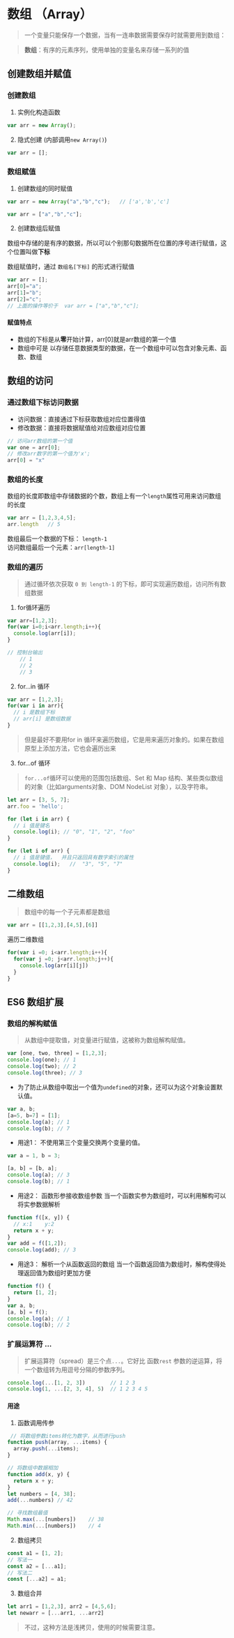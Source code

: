 # 数组 （Array）
> 一个变量只能保存一个数据，当有一连串数据需要保存时就需要用到数组：

> **数组**：有序的元素序列，使用单独的变量名来存储一系列的值

## 创建数组并赋值

### 创建数组
1. 实例化构造函数
  ```js
  var arr = new Array();
  ```
2. 隐式创建 (内部调用`new Array()`)
  ```js
  var arr = [];
  ```

### 数组赋值
1. 创建数组的同时赋值
  ```js
  var arr = new Array("a","b","c");   // ['a','b','c']

  var arr = ["a","b","c"];
  ```
2. 创建数组后赋值

  数组中存储的是有序的数据，所以可以个别那句数据所在位置的序号进行赋值，这个位置叫做**下标**

  数组赋值时，通过 `数组名[下标]` 的形式进行赋值
  ```js
  var arr = [];
  arr[0]="a";
  arr[1]="b";
  arr[2]="c";
  // 上面的操作等价于  var arr = ["a","b","c"];
  ```
#### 赋值特点
* 数组的下标是从**零**开始计算，arr[0]就是arr数组的第一个值
* 数组中可是 以存储任意数据类型的数据，在一个数组中可以包含对象元素、函数、数组


## 数组的访问
### 通过数组下标访问数据
* 访问数据：直接通过下标获取数组对应位置得值
* 修改数据：直接将数据赋值给对应数组对应位置

```js
// 访问arr数组的第一个值
var one = arr[0];
// 修改arr数字的第一个值为'x';
arr[0] = "x"
```
### 数组的长度
数组的长度即数组中存储数据的个数，数组上有一个`length`属性可用来访问数组的长度
```js
var arr = [1,2,3,4,5];
arr.length   // 5
```

数组最后一个数据的下标： `length-1`  
访问数组最后一个元素：`arr[length-1]`



### 数组的遍历
> 通过循环依次获取 `0 到 length-1` 的下标，即可实现遍历数组，访问所有数组数据

1. for循环遍历

```js
var arr=[1,2,3];
for(var i=0;i<arr.length;i++){
  console.log(arr[i]);
}

// 控制台输出
    // 1
    // 2
    // 3
```

2. for...in 循环  

```js
var arr = [1,2,3];
for(var i in arr){
  // i 是数组下标
  // arr[i] 是数组数据
}
```
> 但是最好不要用for in 循环来遍历数组，它是用来遍历对象的。如果在数组原型上添加方法，它也会遍历出来


3. for...of 循环
> `for...of`循环可以使用的范围包括数组、Set 和 Map 结构、某些类似数组的对象（比如arguments对象、DOM NodeList 对象），以及字符串。

```js
let arr = [3, 5, 7];
arr.foo = 'hello';

for (let i in arr) {
  // i 值是键名
  console.log(i); // "0", "1", "2", "foo"
}

for (let i of arr) {
  // i 值是键值，  并且只返回具有数字索引的属性
  console.log(i);   //  "3", "5", "7"
}
```


## 二维数组
>数组中的每一个子元素都是数组

```js
var arr = [[1,2,3],[4,5],[6]]
```
遍历二维数组
```js
for(var i =0; i<arr.length;i++){
  for(var j =0; j<arr.length;j++){
    console.log(arr[i][j])
  }
}
```


## ES6 数组扩展
### 数组的解构赋值
> 从数组中提取值，对变量进行赋值，这被称为数组解构赋值。

```js
var [one, two, three] = [1,2,3];
console.log(one); // 1
console.log(two); // 2
console.log(three); // 3
```

* 为了防止从数组中取出一个值为`undefined`的对象，还可以为这个对象设置默认值。
```js
var a, b;
[a=5, b=7] = [1];
console.log(a); // 1
console.log(b); // 7
```

* 用途1： 不使用第三个变量交换两个变量的值。

```js
var a = 1, b = 3;

[a, b] = [b, a];
console.log(a); // 3
console.log(b); // 1
```

* 用途2： 函数形参接收数组参数
当一个函数实参为数组时，可以利用解构可以将实参数据解析
```js
function f([x, y]) {
  // x:1    y:2
  return x + y;
}
var add = f([1,2]);
console.log(add); // 3
```

* 用途3： 解析一个从函数返回的数组
当一个函数返回值为数组时，解构使得处理返回值为数组时更加方便
```js
function f() {
  return [1, 2];
}
var a, b;
[a, b] = f();
console.log(a); // 1
console.log(b); // 2
```



### 扩展运算符 ...
> 扩展运算符（spread）是三个点`...`。它好比 函数`rest` 参数的逆运算，将一个数组转为用逗号分隔的参数序列。

```js
console.log(...[1, 2, 3])        // 1 2 3
console.log(1, ...[2, 3, 4], 5)  // 1 2 3 4 5
```

####  用途
1. 函数调用传参
  ```js
   // 将数组参数items转化为数字，从而进行push
  function push(array, ...items) {
    array.push(...items);
  }

  // 将数组中数据相加
  function add(x, y) {
    return x + y;
  }
  let numbers = [4, 38];
  add(...numbers) // 42

  // 寻找数组最值
  Math.max(...[numbers])    // 38
  Math.min(...[numbers])    // 4
  ```
2. 数组拷贝
  ```js
  const a1 = [1, 2];
  // 写法一
  const a2 = [...a1];
  // 写法二
  const [...a2] = a1;
  ```
3. 数组合并
  ```js
  let arr1 = [1,2,3], arr2 = [4,5,6];
  let newarr = [...arr1, ...arr2]
  ```
  > 不过，这种方法是浅拷贝，使用的时候需要注意。
